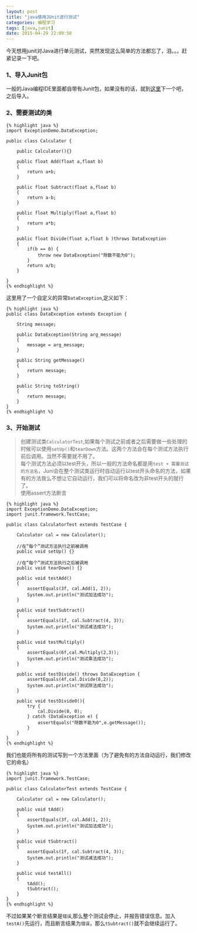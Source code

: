 ```yaml
---
layout: post
title: "java使用JUnit进行测试"
categories: 编程学习
tags: [java,junit]
date: 2015-04-29 22:09:50
---
```


今天想用junit对Java进行单元测试，突然发现这么简单的方法都忘了，泪。。。赶紧记录一下吧。

### 1、导入Junit包

一般的Java编程IDE里面都自带有Junit包，如果没有的话，就到[这里](https://github.com/junit-team/junit/releases)下一个吧，之后导入。

<!-- more -->

### 2、需要测试的类

	{% highlight java %}
	import ExceptionDemo.DataException;
	
	public class Calculator {
	
	    public Calculator(){}
	
	    public float Add(float a,float b)
	    {
	        return a+b;
	    }
	
	    public float Subtract(float a,float b)
	    {
	        return a-b;
	    }
	
	    public float Multiply(float a,float b)
	    {
	        return a*b;
	    }
	
	    public float Divide(float a,float b )throws DataException
	    {
	        if(b == 0) {
	            throw new DataException("除数不能为0");
	        }
	        return a/b;
	    }
	
	}
	{% endhighlight %}

这里用了一个自定义的异常`DataException`,定义如下：

	{% highlight java %}
	public class DataException extends Exception {
	
	    String message;
	
	    public DataException(String arg_message)
	    {
	        message = arg_message;
	    }
	
	    public String getMessage()
	    {
	        return message;
	    }
	
	    public String toString()
	    {
	        return message;
	    }
	}
	{% endhighlight %}

### 3、开始测试

> 创建测试类`CalculatorTest`,如果每个测试之前或者之后需要做一些处理的时候可以使用`setUp()`和`tearDown`方法。这两个方法会在每个测试方法执行前后调用。当然不需要就不用了。  
> 每个测试方法必须以test开头，所以一般的方法命名都是用`test + 需要测试的方法名`，Juni会在整个测试类运行时自动运行以test开头命名的方法，如果有的方法我么不想让它自动运行，我们可以将命名改为非test开头的就行了。  
> 使用assert方法断言


	{% highlight java %}
	import ExceptionDemo.DataException;
	import junit.framework.TestCase;
	
	public class CalculatorTest extends TestCase {
	
	    Calculator cal = new Calculator();
	
	    //在“每个”测试方法执行之前被调用
	    public void setUp() {}
	
	    //在“每个”测试方法执行之后被调用
	    public void tearDown() {}
	
	    public void testAdd()
	    {
	        assertEquals(3f, cal.Add(1, 2));
	        System.out.println("测试加法成功");
	    }
	
	    public void testSubtract()
	    {
	        assertEquals(1f, cal.Subtract(4, 3));
	        System.out.println("测试减法成功");
	    }
	
	    public void testMultiply()
	    {
	        assertEquals(6f,cal.Multiply(2,3));
	        System.out.println("测试乘法成功");
	    }
	
	    public void testDivide() throws DataException {
	        assertEquals(4f,cal.Divide(8,2));
	        System.out.println("测试除法成功");
	    }
	
	    public void testDivide0(){
	        try {
	            cal.Divide(8, 0);
	        } catch (DataException e) {
	            assertEquals("除数不能为0",e.getMessage());
	        }
	    }
	}
	{% endhighlight %}

我们也能将所有的测试写到一个方法里面（为了避免有的方法自动运行，我们修改它的命名）

	{% highlight java %}
	import junit.framework.TestCase;
	
	public class CalculatorTest extends TestCase {
	
	    Calculator cal = new Calculator();
	
	    public void tAdd()
	    {
	        assertEquals(3f, cal.Add(1, 2));
	        System.out.println("测试加法成功");
	    }
	
	    public void tSubtract()
	    {
	        assertEquals(1f, cal.Subtract(4, 3));
	        System.out.println("测试减法成功");
	    }
	
	    public void testAll()
	    {
	        tAdd();
	        tSubtract();
	    }
	}
	{% endhighlight %}

不过如果某个断言结果是`错误`,那么整个测试会停止，并报告错误信息。加入`testA()`先运行，而且断言结果为`错误`，那么`tSubtract()`就不会继续运行了。